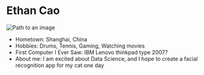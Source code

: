 # Ethan Cao

![Path to an image](myphoto.jpg)

- Hometown: Shanghai, China
- Hobbies: Drums, Tennis, Gaming, Watching movies
- First Computer I Ever Saw: IBM Lenovo thinkpad type 2007? 
- About me: I am excited about Data Science, and I hope to create a facial recognition app for my cat one day



